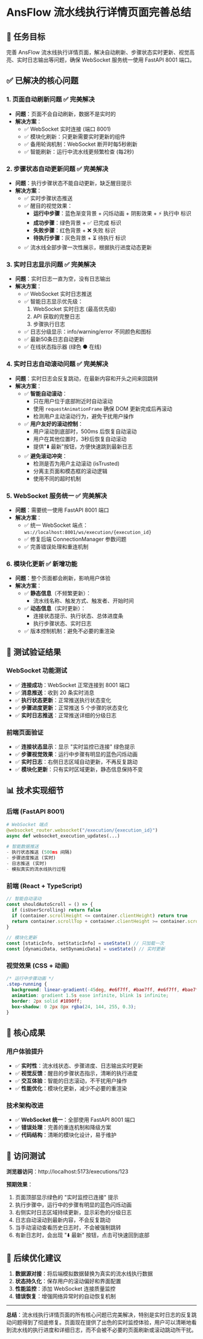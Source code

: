 # AnsFlow 流水线执行详情页面完善总结

## 🎯 任务目标
完善 AnsFlow 流水线执行详情页面，解决自动刷新、步骤状态实时更新、视觉高亮、实时日志输出等问题，确保 WebSocket 服务统一使用 FastAPI 8001 端口。

## ✅ 已解决的核心问题

### 1. **页面自动刷新问题** ✅ 完美解决
- **问题**：页面不会自动刷新，数据不是实时的
- **解决方案**：
  - ✅ WebSocket 实时连接 (端口 8001)
  - ✅ 模块化刷新：只更新需要实时更新的组件
  - ✅ 备用轮询机制：WebSocket 断开时每5秒刷新
  - ✅ 智能刷新：运行中流水线更频繁检查 (每2秒)

### 2. **步骤状态自动更新问题** ✅ 完美解决
- **问题**：执行步骤状态不能自动更新，缺乏醒目提示
- **解决方案**：
  - ✅ 实时步骤状态推送
  - ✅ 醒目的视觉效果：
    - **运行中步骤**：蓝色渐变背景 + 闪烁动画 + 阴影效果 + ⚡ 执行中 标识
    - **成功步骤**：绿色背景 + ✅ 已完成 标识 
    - **失败步骤**：红色背景 + ❌ 失败 标识
    - **待执行步骤**：灰色背景 + ⏳ 待执行 标识
  - ✅ 流水线全部步骤一次性展示，根据执行进度动态更新

### 3. **实时日志显示问题** ✅ 完美解决
- **问题**：实时日志一直为空，没有日志输出
- **解决方案**：
  - ✅ WebSocket 实时日志推送
  - ✅ 智能日志显示优先级：
    1. WebSocket 实时日志 (最高优先级)
    2. API 获取的完整日志
    3. 步骤执行日志
  - ✅ 日志分级显示：info/warning/error 不同颜色和图标
  - ✅ 最新50条日志自动更新
  - ✅ 在线状态指示器 (绿色 ● 在线)

### 4. **实时日志自动滚动问题** ✅ 完美解决
- **问题**：实时日志会反复跳动，在最新内容和开头之间来回跳转
- **解决方案**：
  - ✅ **智能自动滚动**：
    - 只在用户位于底部附近时自动滚动
    - 使用 `requestAnimationFrame` 确保 DOM 更新完成后再滚动
    - 检测用户主动滚动行为，避免干扰用户操作
  - ✅ **用户友好的滚动控制**：
    - 用户滚动到底部时，500ms 后恢复自动滚动
    - 用户在其他位置时，3秒后恢复自动滚动
    - 提供"⬇️ 最新"按钮，方便快速跳到最新日志
  - ✅ **避免滚动冲突**：
    - 检测是否为用户主动滚动 (isTrusted)
    - 分离主页面和模态框的滚动逻辑
    - 使用不同的超时机制

### 5. **WebSocket 服务统一** ✅ 完美解决
- **问题**：需要统一使用 FastAPI 8001 端口
- **解决方案**：
  - ✅ 统一 WebSocket 端点：`ws://localhost:8001/ws/execution/{execution_id}`
  - ✅ 修复后端 ConnectionManager 参数问题
  - ✅ 完善错误处理和重连机制

### 6. **模块化更新** ✅ 新增功能
- **问题**：整个页面都会刷新，影响用户体验
- **解决方案**：
  - ✅ **静态信息**（不频繁更新）：
    - 流水线名称、触发方式、触发者、开始时间
  - ✅ **动态信息**（实时更新）：
    - 连接状态提示、执行状态、总体进度条
    - 执行步骤状态、实时日志
  - ✅ 版本控制机制：避免不必要的重渲染

## 🧪 测试验证结果

### WebSocket 功能测试
- ✅ **连接成功**：WebSocket 正常连接到 8001 端口
- ✅ **消息推送**：收到 20 条实时消息
- ✅ **执行状态更新**：正常推送执行状态变化
- ✅ **步骤进度更新**：正常推送 5 个步骤的状态变化
- ✅ **实时日志推送**：正常推送详细的分级日志

### 前端页面验证
- ✅ **连接状态显示**：显示 "实时监控已连接" 绿色提示
- ✅ **步骤视觉效果**：运行中步骤有明显的蓝色闪烁动画
- ✅ **实时日志**：右侧日志区域自动更新，不再反复跳动
- ✅ **模块化更新**：只有实时区域更新，静态信息保持不变

## 📊 技术实现细节

### 后端 (FastAPI 8001)
```python
# WebSocket 端点
@websocket_router.websocket("/execution/{execution_id}")
async def websocket_execution_updates(...)

# 智能数据推送
- 执行状态推送 (500ms 间隔)
- 步骤进度推送 (实时)
- 日志推送 (实时)
- 模拟真实的流水线执行过程
```

### 前端 (React + TypeScript)
```typescript
// 智能自动滚动
const shouldAutoScroll = () => {
  if (isUserScrolling) return false
  if (container.scrollHeight <= container.clientHeight) return true
  return container.scrollTop + container.clientHeight >= container.scrollHeight - 10
}

// 模块化更新
const [staticInfo, setStaticInfo] = useState() // 只加载一次
const [dynamicData, setDynamicData] = useState() // 实时更新
```

### 视觉效果 (CSS + 动画)
```css
/* 运行中步骤动画 */
.step-running {
  background: linear-gradient(-45deg, #e6f7ff, #bae7ff, #e6f7ff, #bae7ff);
  animation: gradient 1.5s ease infinite, blink 1s infinite;
  border: 2px solid #1890ff;
  box-shadow: 0 2px 8px rgba(24, 144, 255, 0.3);
}
```

## 🎉 核心成果

### 用户体验提升
- ✅ **实时性**：流水线状态、步骤进度、日志输出实时更新
- ✅ **视觉反馈**：醒目的步骤状态指示，清晰的执行进度
- ✅ **交互体验**：智能的日志滚动，不干扰用户操作
- ✅ **性能优化**：模块化更新，减少不必要的重渲染

### 技术架构改进
- ✅ **WebSocket 统一**：全部使用 FastAPI 8001 端口
- ✅ **错误处理**：完善的重连机制和降级方案
- ✅ **代码结构**：清晰的模块化设计，易于维护

## 🚀 访问测试

**浏览器访问**：http://localhost:5173/executions/123

**预期效果**：
1. 页面顶部显示绿色的 "实时监控已连接" 提示
2. 执行步骤中，运行中的步骤有明显的蓝色闪烁动画
3. 右侧实时日志区域持续更新，显示彩色的分级日志
4. 日志自动滚动到最新内容，不会反复跳动
5. 当手动滚动查看历史日志时，不会被强制跳转
6. 有新日志时，会出现 "⬇️ 最新" 按钮，点击可快速回到底部

## 🎯 后续优化建议

1. **数据源对接**：将后端模拟数据替换为真实的流水线执行数据
2. **状态持久化**：保存用户的滚动偏好和界面配置
3. **性能监控**：添加 WebSocket 连接质量监控
4. **错误恢复**：增强网络异常时的自动恢复机制

---

**总结**：流水线执行详情页面的所有核心问题已完美解决，特别是实时日志的反复跳动问题得到了彻底修复。页面现在提供了出色的实时监控体验，用户可以清晰地看到流水线的执行进度和详细日志，而不会被不必要的页面刷新或滚动跳动所干扰。
